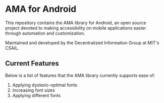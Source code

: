 # AMA for Android

This repository contains the AMA library for Android, an open source project devoted to making
accessibility on mobile applications easier through automation and customization.

Maintained and developed by the Decentralized Information Group at MIT's CSAIL.

## Current Features

Below is a list of features that the AMA library currently supports ease of:

1. Applying dyslexic-optimal fonts
2. Increasing font sizes
3. Applying different fonts